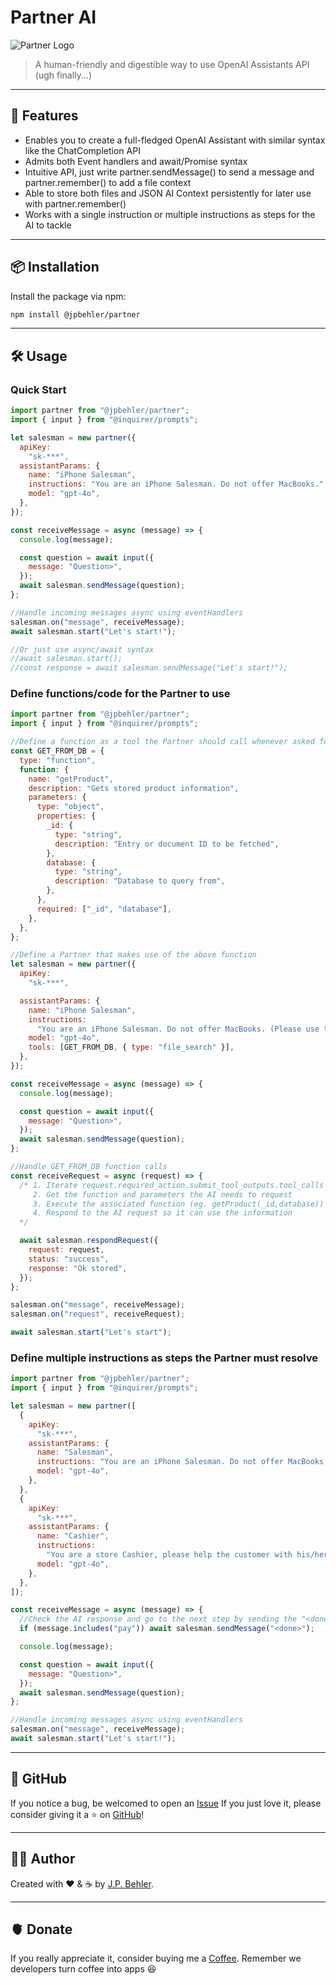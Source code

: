 # Partner AI

![Partner Logo](https://img.utdstc.com/icon/52c/db0/52cdb027fdc84505cd1205b0cded773f18227832b23de165d4a87bcbc8cc0217:100)

> A human-friendly and digestible way to use OpenAI Assistants API (ugh finally...)

---

## 🚀 Features

- Enables you to create a full-fledged OpenAI Assistant with similar syntax like the ChatCompletion API
- Admits both Event handlers and await/Promise syntax
- Intuitive API, just write partner.sendMessage() to send a message and partner.remember() to add a file context
- Able to store both files and JSON AI Context persistently for later use with partner.remember()
- Works with a single instruction or multiple instructions as steps for the AI to tackle

---

## 📦 Installation

Install the package via npm:

```bash
npm install @jpbehler/partner
```

---

## 🛠️ Usage

### Quick Start

```javascript
import partner from "@jpbehler/partner";
import { input } from "@inquirer/prompts";

let salesman = new partner({
  apiKey:
    "sk-***",
  assistantParams: {
    name: "iPhone Salesman",
    instructions: "You are an iPhone Salesman. Do not offer MacBooks.",
    model: "gpt-4o",
  },
});

const receiveMessage = async (message) => {
  console.log(message);

  const question = await input({
    message: "Question>",
  });
  await salesman.sendMessage(question);
};

//Handle incoming messages async using eventHandlers
salesman.on("message", receiveMessage);
await salesman.start("Let's start!");

//Or just use async/await syntax
//await salesman.start();
//const response = await salesman.sendMessage("Let's start!");
```

### Define functions/code for the Partner to use

```javascript
import partner from "@jpbehler/partner";
import { input } from "@inquirer/prompts";

//Define a function as a tool the Partner should call whenever asked for a product
const GET_FROM_DB = {
  type: "function",
  function: {
    name: "getProduct",
    description: "Gets stored product information",
    parameters: {
      type: "object",
      properties: {
        _id: {
          type: "string",
          description: "Entry or document ID to be fetched",
        },
        database: {
          type: "string",
          description: "Database to query from",
        },
      },
      required: ["_id", "database"],
    },
  },
};

//Define a Partner that makes use of the above function
let salesman = new partner({
  apiKey:
    "sk-***",

  assistantParams: {
    name: "iPhone Salesman",
    instructions:
      "You are an iPhone Salesman. Do not offer MacBooks. (Please use the provided functions and files to get and recommend products)",
    model: "gpt-4o",
    tools: [GET_FROM_DB, { type: "file_search" }],
  },
});

const receiveMessage = async (message) => {
  console.log(message);

  const question = await input({
    message: "Question>",
  });
  await salesman.sendMessage(question);
};

//Handle GET_FROM_DB function calls
const receiveRequest = async (request) => {
  /* 1. Iterate request.required_action.submit_tool_outputs.tool_calls
     2. Get the function and parameters the AI needs to request
     3. Execute the associated function (eg. getProduct(_id,database))
     4. Respond to the AI request so it can use the information
  */

  await salesman.respondRequest({
    request: request,
    status: "success",
    response: "Ok stored",
  });
};

salesman.on("message", receiveMessage);
salesman.on("request", receiveRequest);

await salesman.start("Let's start");
```

### Define multiple instructions as steps the Partner must resolve

```javascript
import partner from "@jpbehler/partner";
import { input } from "@inquirer/prompts";

let salesman = new partner([
  {
    apiKey:
      "sk-***",
    assistantParams: {
      name: "Salesman",
      instructions: "You are an iPhone Salesman. Do not offer MacBooks.",
      model: "gpt-4o",
    },
  },
  {
    apiKey:
      "sk-***",
    assistantParams: {
      name: "Cashier",
      instructions:
        "You are a store Cashier, please help the customer with his/her payment.",
      model: "gpt-4o",
    },
  },
]);

const receiveMessage = async (message) => {
  //Check the AI response and go to the next step by sending the "<done>" special code
  if (message.includes("pay")) await salesman.sendMessage("<done>");

  console.log(message);

  const question = await input({
    message: "Question>",
  });
  await salesman.sendMessage(question);
};

//Handle incoming messages async using eventHandlers
salesman.on("message", receiveMessage);
await salesman.start("Let's start!");
```
---

## 🌟 GitHub

If you notice a bug, be welcomed to open an [Issue](https://github.com/juampignr/partner)
If you just love it, please consider giving it a ⭐ on [GitHub](https://github.com/juampignr/partner)!

---

## 🧑‍💻 Author

Created with ❤️ & ☕ by [J.P. Behler](https://www.linkedin.com/in/juanpablobehler/).

---

## 🫀 Donate

If you really appreciate it, consider buying me a [Coffee](https://github.com/juampignr/partner). Remember we developers turn coffee into apps 😆
